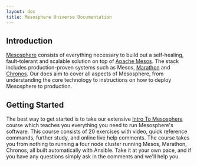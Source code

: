 ```yaml
---
layout: doc
title: Mesosphere Universe Documentation
---
```


## Introduction

[Mesosphere](mesosphere) consists of everything necessary to build out a self-healing, fault-tolerant and scalable solution on top of
[Apache Mesos](http://mesos.apache.org/).  The stack includes production-proven systems such as Mesos, [Marathon](https://github.com/mesosphere/marathon) and [Chronos](https://github.com/mesos/chronos). Our docs aim to cover all aspects of Mesosphere, from understanding the core technology to instructions on how to deploy Mesosphere to production.

## Getting Started

The best way to get started is to take our extensive [Intro To Mesosphere](/intro-course/) course which teaches you everything you need to run Mesosphere's software.  This course consists of 20 exercises with video, quick reference commands, further study, and online live help comments.  The course takes you from nothing to running a four node cluster running Mesos, Marathon, Chronos, all built automatically with Ansible.  Take it at your own pace, and if you have any questions simply ask in the comments and we'll help you.
